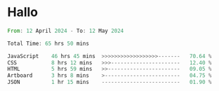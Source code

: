 # Hallo
<!--START_SECTION:waka-->

```rust
From: 12 April 2024 - To: 12 May 2024

Total Time: 65 hrs 50 mins

JavaScript    46 hrs 45 mins  >>>>>>>>>>>>>>>>>>-------   70.64 %
CSS           8 hrs 12 mins   >>>----------------------   12.40 %
HTML          5 hrs 59 mins   >>-----------------------   09.05 %
Artboard      3 hrs 8 mins    >------------------------   04.75 %
JSON          1 hr 15 mins    -------------------------   01.90 %
```

<!--END_SECTION:waka-->
